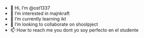 - 👋 Hi, I’m @ost1337
- 👀 I’m interested in majnkraft
- 🌱 I’m currently learning ikt
- 💞️ I’m looking to collaborate on shoolpject
- 📫 How to reach me you dont
yo soy perfecto en el studente
<!---
ost1337/ost1337 is a ✨ special ✨ repository because its `README.md` (this file) appears on your GitHub profile.
You can click the Preview link to take a look at your changes.
--->
